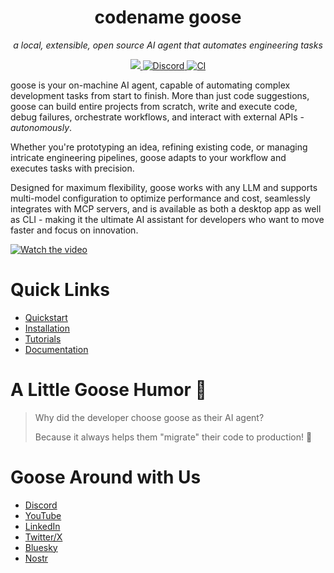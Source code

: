 <div align="center">

# codename goose

_a local, extensible, open source AI agent that automates engineering tasks_

<p align="center">
  <a href="https://opensource.org/licenses/Apache-2.0">
    <img src="https://img.shields.io/badge/License-Apache_2.0-blue.svg">
  </a>
  <a href="https://discord.gg/7GaTvbDwga">
    <img src="https://img.shields.io/discord/1287729918100246654?logo=discord&logoColor=white&label=Join+Us&color=blueviolet" alt="Discord">
  </a>
  <a href="https://github.com/block/goose/actions/workflows/ci.yml">
     <img src="https://img.shields.io/github/actions/workflow/status/block/goose/ci.yml?branch=main" alt="CI">
  </a>
</p>
</div>


goose is your on-machine AI agent, capable of automating complex development tasks from start to finish. More than just code suggestions, goose can build entire projects from scratch, write and execute code, debug failures, orchestrate workflows, and interact with external APIs - _autonomously_.

Whether you're prototyping an idea, refining existing code, or managing intricate engineering pipelines, goose adapts to your workflow and executes tasks with precision.

Designed for maximum flexibility, goose works with any LLM and supports multi-model configuration to optimize performance and cost, seamlessly integrates with MCP servers, and is available as both a desktop app as well as CLI - making it the ultimate AI assistant for developers who want to move faster and focus on innovation.

[![Watch the video](https://github.com/user-attachments/assets/c477019c-570d-4cf9-9553-c274b79cb279)](https://youtu.be/D-DpDunrbpo)

# Quick Links
- [Quickstart](https://block.github.io/goose/docs/quickstart)
- [Installation](https://block.github.io/goose/docs/getting-started/installation)
- [Tutorials](https://block.github.io/goose/docs/category/tutorials)
- [Documentation](https://block.github.io/goose/docs/category/getting-started)


# A Little Goose Humor 🦢

> Why did the developer choose goose as their AI agent?
> 
> Because it always helps them "migrate" their code to production! 🚀

# Goose Around with Us
- [Discord](https://discord.gg/block-opensource)
- [YouTube](https://www.youtube.com/@goose-oss)
- [LinkedIn](https://www.linkedin.com/company/goose-oss)
- [Twitter/X](https://x.com/goose_oss)
- [Bluesky](https://bsky.app/profile/opensource.block.xyz)
- [Nostr](https://njump.me/opensource@block.xyz)
